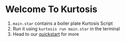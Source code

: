 # Welcome To Kurtosis

1. `main.star` contains a boiler plate Kurtosis Script
2. Run it using `kurtosis run main.star` in the terminal
3. Head to our [quickstart](https://docs.kurtosis.com/quickstart) for more